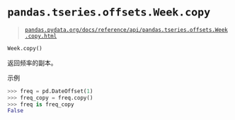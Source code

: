 # `pandas.tseries.offsets.Week.copy`

> [`pandas.pydata.org/docs/reference/api/pandas.tseries.offsets.Week.copy.html`](https://pandas.pydata.org/docs/reference/api/pandas.tseries.offsets.Week.copy.html)

```py
Week.copy()
```

返回频率的副本。

示例

```py
>>> freq = pd.DateOffset(1)
>>> freq_copy = freq.copy()
>>> freq is freq_copy
False 
```
